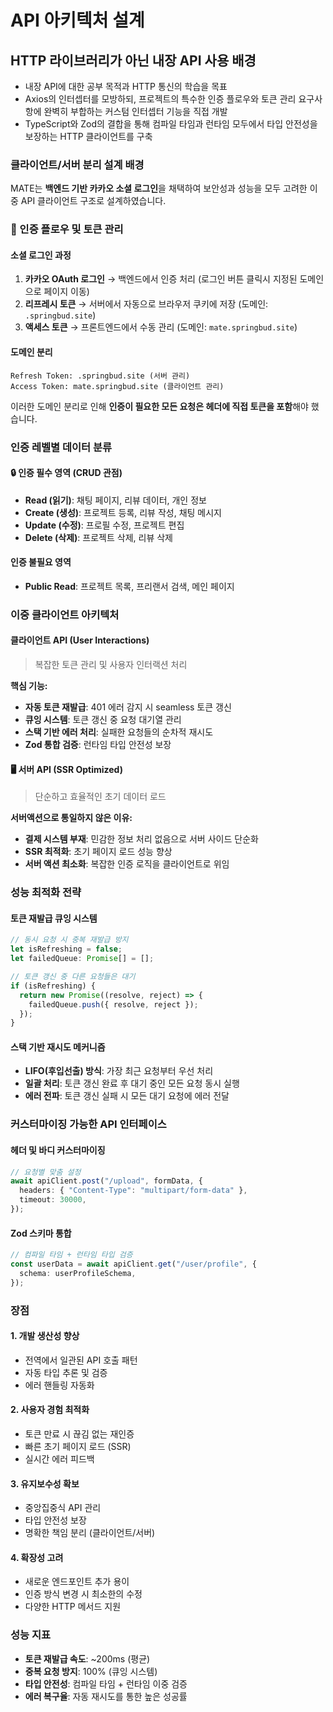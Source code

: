 # API 아키텍처 설계

## HTTP 라이브러리가 아닌 내장 API 사용 배경

- 내장 API에 대한 공부 목적과 HTTP 통신의 학습을 목표
- Axios의 인터셉터를 모방하되, 프로젝트의 특수한 인증 플로우와 토큰 관리 요구사항에 완벽히 부합하는 커스텀 인터셉터 기능을 직접 개발
- TypeScript와 Zod의 결합을 통해 컴파일 타임과 런타임 모두에서 타입 안전성을 보장하는 HTTP 클라이언트를 구축

### 클라이언트/서버 분리 설계 배경

MATE는 **백엔드 기반 카카오 소셜 로그인**을 채택하여 보안성과 성능을 모두 고려한 이중 API 클라이언트 구조로 설계하였습니다.

### 🔐 인증 플로우 및 토큰 관리

#### 소셜 로그인 과정

1. **카카오 OAuth 로그인** → 백엔드에서 인증 처리 (로그인 버튼 클릭시 지정된 도메인으로 페이지 이동)
2. **리프레시 토큰** → 서버에서 자동으로 브라우저 쿠키에 저장 (도메인: `.springbud.site`)
3. **액세스 토큰** → 프론트엔드에서 수동 관리 (도메인: `mate.springbud.site`)

#### 도메인 분리

```
Refresh Token: .springbud.site (서버 관리)
Access Token: mate.springbud.site (클라이언트 관리)
```

이러한 도메인 분리로 인해 **인증이 필요한 모든 요청은 헤더에 직접 토큰을 포함**해야 했습니다.

### 인증 레벨별 데이터 분류

#### 🔒 인증 필수 영역 (CRUD 관점)

- **Read (읽기)**: 채팅 페이지, 리뷰 데이터, 개인 정보
- **Create (생성)**: 프로젝트 등록, 리뷰 작성, 채팅 메시지
- **Update (수정)**: 프로필 수정, 프로젝트 편집
- **Delete (삭제)**: 프로젝트 삭제, 리뷰 삭제

#### 인증 불필요 영역

- **Public Read**: 프로젝트 목록, 프리랜서 검색, 메인 페이지

### 이중 클라이언트 아키텍처

#### 클라이언트 API (User Interactions)

> 복잡한 토큰 관리 및 사용자 인터랙션 처리

**핵심 기능:**

- **자동 토큰 재발급**: 401 에러 감지 시 seamless 토큰 갱신
- **큐잉 시스템**: 토큰 갱신 중 요청 대기열 관리
- **스택 기반 에러 처리**: 실패한 요청들의 순차적 재시도
- **Zod 통합 검증**: 런타임 타입 안전성 보장

#### 🖥️ 서버 API (SSR Optimized)

> 단순하고 효율적인 초기 데이터 로드

**서버액션으로 통일하지 않은 이유:**

- **결제 시스템 부재**: 민감한 정보 처리 없음으로 서버 사이드 단순화
- **SSR 최적화**: 초기 페이지 로드 성능 향상
- **서버 액션 최소화**: 복잡한 인증 로직을 클라이언트로 위임

### 성능 최적화 전략

#### 토큰 재발급 큐잉 시스템

```typescript
// 동시 요청 시 중복 재발급 방지
let isRefreshing = false;
let failedQueue: Promise[] = [];

// 토큰 갱신 중 다른 요청들은 대기
if (isRefreshing) {
  return new Promise((resolve, reject) => {
    failedQueue.push({ resolve, reject });
  });
}
```

#### 스택 기반 재시도 메커니즘

- **LIFO(후입선출) 방식**: 가장 최근 요청부터 우선 처리
- **일괄 처리**: 토큰 갱신 완료 후 대기 중인 모든 요청 동시 실행
- **에러 전파**: 토큰 갱신 실패 시 모든 대기 요청에 에러 전달

### 커스터마이징 가능한 API 인터페이스

#### 헤더 및 바디 커스터마이징

```typescript
// 요청별 맞춤 설정
await apiClient.post("/upload", formData, {
  headers: { "Content-Type": "multipart/form-data" },
  timeout: 30000,
});
```

#### Zod 스키마 통합

```typescript
// 컴파일 타임 + 런타임 타입 검증
const userData = await apiClient.get("/user/profile", {
  schema: userProfileSchema,
});
```

### 장점

#### 1. **개발 생산성 향상**

- 전역에서 일관된 API 호출 패턴
- 자동 타입 추론 및 검증
- 에러 핸들링 자동화

#### 2. **사용자 경험 최적화**

- 토큰 만료 시 끊김 없는 재인증
- 빠른 초기 페이지 로드 (SSR)
- 실시간 에러 피드백

#### 3. **유지보수성 확보**

- 중앙집중식 API 관리
- 타입 안전성 보장
- 명확한 책임 분리 (클라이언트/서버)

#### 4. **확장성 고려**

- 새로운 엔드포인트 추가 용이
- 인증 방식 변경 시 최소한의 수정
- 다양한 HTTP 메서드 지원

### 성능 지표

- **토큰 재발급 속도**: ~200ms (평균)
- **중복 요청 방지**: 100% (큐잉 시스템)
- **타입 안전성**: 컴파일 타임 + 런타임 이중 검증
- **에러 복구율**: 자동 재시도를 통한 높은 성공률
